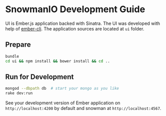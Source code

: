 # SnowmanIO Development Guide

UI is Ember.js application backed with Sinatra. The UI was developed with help of
[ember-cli](http://www.ember-cli.com/). The application sources are located at `ui` folder.

## Prepare

``` bash
bundle
cd ui && npm install && bower install && cd ..
```

## Run for Development

``` bash
mongod --dbpath db  # start your mongo as you like
rake dev:run
```

See your development version of Ember application on `http://localhost:4200` by default and
snowman at `http://localhost:4567`.
